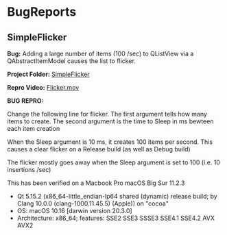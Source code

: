 # BugReports

## SimpleFlicker
**Bug:** Adding a large number of items (100 /sec) to QListView via a QAbstractItemModel
causes the list to flicker.

**Project Folder:** [SimpleFlicker](SimpleFlicker)

**Repro Video:** [Flicker.mov](Flicker.mov)


**BUG REPRO:** 

Change the following line for flicker.
The first argument tells how many items to create.
The second argument is the time to Sleep in ms bewteen each item creation

When the Sleep argument is 10 ms, it creates 100 items per second. This
causes a clear flicker on a Release build (as well as Debug build)

The flicker mostly goes away when the Sleep argument is set to 100 (i.e.
10 insertions /sec)

This has been verified on a Macbook Pro macOS Big Sur 11.2.3

* Qt 5.15.2 (x86_64-little_endian-lp64 shared (dynamic) release build;
by Clang 10.0.0 (clang-1000.11.45.5) (Apple)) on "cocoa"
* OS: macOS 10.16 [darwin version 20.3.0]
* Architecture: x86_64; features: SSE2 SSE3 SSSE3 SSE4.1 SSE4.2 AVX AVX2
